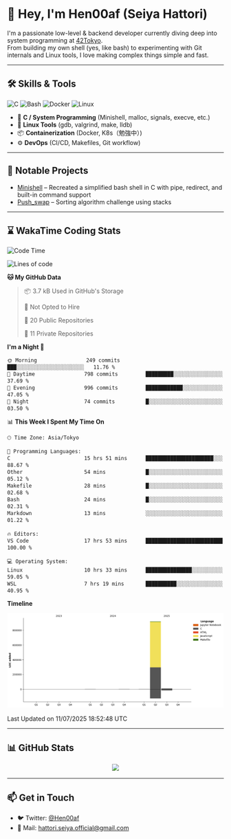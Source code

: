 # 👋 Hey, I'm Hen00af (Seiya Hattori)

I'm a passionate low-level & backend developer currently diving deep into system programming at [42Tokyo](https://42tokyo.jp/).  
From building my own shell (yes, like bash) to experimenting with Git internals and Linux tools, I love making complex things simple and fast.

---

## 🛠 Skills & Tools

![C](https://img.shields.io/badge/C-00599C?style=flat&logo=c&logoColor=white)
![Bash](https://img.shields.io/badge/Bash-121011?style=flat&logo=gnu-bash)
![Docker](https://img.shields.io/badge/Docker-2496ED?style=flat&logo=docker&logoColor=white)
![Linux](https://img.shields.io/badge/Linux-FCC624?style=flat&logo=linux&logoColor=black)

- 🔧 **C / System Programming** (Minishell, malloc, signals, execve, etc.)
- 🐧 **Linux Tools** (gdb, valgrind, make, lldb)
- 📦 **Containerization** (Docker, K8s（勉強中）)
- ⚙️ **DevOps** (CI/CD, Makefiles, Git workflow)

---

## 🚀 Notable Projects

- [Minishell](https://github.com/Hen00af/minishell) – Recreated a simplified bash shell in C with pipe, redirect, and built-in command support
- [Push_swap](https://github.com/Hen00af/push_swap) – Sorting algorithm challenge using stacks

---

## ⌛ WakaTime Coding Stats

<!--START_SECTION:waka-->
![Code Time](http://img.shields.io/badge/Code%20Time-233%20hrs%2027%20mins-blue)

![Lines of code](https://img.shields.io/badge/From%20Hello%20World%20I%27ve%20Written-933.4%20thousand%20lines%20of%20code-blue)

**🐱 My GitHub Data** 

> 📦 3.7 kB Used in GitHub's Storage 
 > 
> 🚫 Not Opted to Hire
 > 
> 📜 20 Public Repositories 
 > 
> 🔑 11 Private Repositories 
 > 
**I'm a Night 🦉** 

```text
🌞 Morning                249 commits         ███░░░░░░░░░░░░░░░░░░░░░░   11.76 % 
🌆 Daytime                798 commits         █████████░░░░░░░░░░░░░░░░   37.69 % 
🌃 Evening                996 commits         ████████████░░░░░░░░░░░░░   47.05 % 
🌙 Night                  74 commits          █░░░░░░░░░░░░░░░░░░░░░░░░   03.50 % 
```


📊 **This Week I Spent My Time On** 

```text
🕑︎ Time Zone: Asia/Tokyo

💬 Programming Languages: 
C                        15 hrs 51 mins      ██████████████████████░░░   88.67 % 
Other                    54 mins             █░░░░░░░░░░░░░░░░░░░░░░░░   05.12 % 
Makefile                 28 mins             █░░░░░░░░░░░░░░░░░░░░░░░░   02.68 % 
Bash                     24 mins             █░░░░░░░░░░░░░░░░░░░░░░░░   02.31 % 
Markdown                 13 mins             ░░░░░░░░░░░░░░░░░░░░░░░░░   01.22 % 

🔥 Editors: 
VS Code                  17 hrs 53 mins      █████████████████████████   100.00 % 

💻 Operating System: 
Linux                    10 hrs 33 mins      ███████████████░░░░░░░░░░   59.05 % 
WSL                      7 hrs 19 mins       ██████████░░░░░░░░░░░░░░░   40.95 % 
```

**Timeline**

![Lines of Code chart](https://raw.githubusercontent.com/Hen00af/Hen00af/main/assets/bar_graph.png)


 Last Updated on 11/07/2025 18:52:48 UTC
<!--END_SECTION:waka-->

---

## 📊 GitHub Stats

<p align="center">
  <img src="https://github-readme-stats.vercel.app/api?username=Hen00af&show_icons=true&theme=tokyonight" />
</p>

---

## 📫 Get in Touch

- 🐦 Twitter: [@Hen00af](https://twitter.com/Hen00af)
- 📮 Mail: hattori.seiya.official@gmail.com
